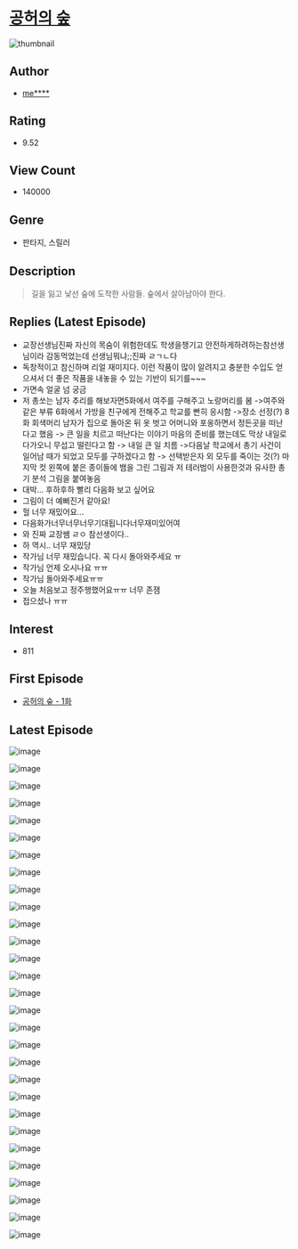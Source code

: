 # [공허의 숲](https://comic.naver.com/bestChallenge/list?titleId=735990)
![thumbnail](https://image-comic.pstatic.net/user_contents_data/challenge_comic/2020/08/02/269805/thumbnail_202x16492680dcc_504a_451e_893d_e7d5737609ca_00001599.JPEG)

## Author
- [me****](https://comic.naver.com/artistTitle?id=269805)

## Rating
- 9.52

## View Count
- 140000

## Genre
- 판타지, 스릴러

## Description
> 길을 잃고 낯선 숲에 도착한 사람들. 숲에서 살아남아야 한다.

## Replies (Latest Episode)
- 교장선생님진짜 자신의 목숨이 위험한데도 학생을챙기고 안전하게하려하는참선생님이라 감동먹었는데 선생님뭐냐;;진짜 ㄹㄱㄴ다
- 독창적이고 참신하며 리얼 재미지다. 이런 작품이 많이 알려지고 충분한 수입도 얻으셔서 더 좋은 작품을 내놓을 수 있는 기반이 되기를~~~
- 가면속 얼굴 넘 궁금
- 저 총쏘는 남자 추리를 해보자면5화에서 여주를 구해주고 노랑머리를 봄 ->여주와 같은 부류 6화에서 가방을 친구에게 전해주고 학교를 빤히 응시함 ->장소 선정(?) 8화 회색머리 남자가 집으로 돌아온 뒤 옷 벗고 어머니와 포옹하면서 정든곳을 떠난다고 했음 -> 큰 일을 치르고 떠난다는 이야기 마음의 준비를 했는데도 막상 내일로 다가오니 무섭고 떨린다고 함 -> 내일 큰 일 치름 ->다음날 학교에서 총기 사건이 일어남 때가 되었고 모두를 구하겠다고 함 -> 선택받은자 외 모두를 죽이는 것(?) 마지막 컷 왼쪽에 붙은 종이들에 뱀을 그린 그림과 저 테러범이 사용한것과 유사한 총기 분석 그림을 붙여놓음
- 대박... 후하후하 빨리 다음화 보고 싶어요
- 그림이 더 예뻐진거 같아요!
- 헐 너무 재밌어요...
- 다음화가너무너무너무기대됩니다너무재미있어여
- 와 진짜 교장쌤 ㄹㅇ 참선생이다..
- 하 역시.. 너무 재밌당
- 작가님 너무 재밌습니다. 꼭 다시 돌아와주세요 ㅠ
- 작가님 언제 오시나요 ㅠㅠ
- 작가님 돌아와주세요ㅠㅠ
- 오늘 처음보고 정주행했어요ㅠㅠ 너무 존잼
- 접으셨나 ㅠㅠ

## Interest
- 811

## First Episode
- [공허의 숲 - 1화](https://comic.naver.com/bestChallenge/detail?titleId=735990&no=1)

## Latest Episode
![image](https://image-comic.pstatic.net/user_contents_data/challenge_comic/2020/10/29/269805/upload_3761688085603234149.jpeg)

![image](https://image-comic.pstatic.net/user_contents_data/challenge_comic/2020/10/29/269805/upload_7077468821734701368.jpeg)

![image](https://image-comic.pstatic.net/user_contents_data/challenge_comic/2020/10/29/269805/upload_7292846442122917730.jpeg)

![image](https://image-comic.pstatic.net/user_contents_data/challenge_comic/2020/10/29/269805/upload_3559641824605123634.jpeg)

![image](https://image-comic.pstatic.net/user_contents_data/challenge_comic/2020/10/29/269805/upload_3474073221284913505.jpeg)

![image](https://image-comic.pstatic.net/user_contents_data/challenge_comic/2020/10/29/269805/upload_3905290897002213428.jpeg)

![image](https://image-comic.pstatic.net/user_contents_data/challenge_comic/2020/10/29/269805/upload_7004003835683419494.jpeg)

![image](https://image-comic.pstatic.net/user_contents_data/challenge_comic/2020/10/29/269805/upload_3703424973829137254.jpeg)

![image](https://image-comic.pstatic.net/user_contents_data/challenge_comic/2020/10/29/269805/upload_3689123630395319093.jpeg)

![image](https://image-comic.pstatic.net/user_contents_data/challenge_comic/2020/10/29/269805/upload_4063998623781762867.jpeg)

![image](https://image-comic.pstatic.net/user_contents_data/challenge_comic/2020/10/29/269805/upload_3618980286171525944.jpeg)

![image](https://image-comic.pstatic.net/user_contents_data/challenge_comic/2020/10/29/269805/upload_7365132726039689062.jpeg)

![image](https://image-comic.pstatic.net/user_contents_data/challenge_comic/2020/10/29/269805/upload_7090184660754457907.jpeg)

![image](https://image-comic.pstatic.net/user_contents_data/challenge_comic/2020/10/29/269805/upload_3846463554512577847.jpeg)

![image](https://image-comic.pstatic.net/user_contents_data/challenge_comic/2020/10/29/269805/upload_7364572182076406072.jpeg)

![image](https://image-comic.pstatic.net/user_contents_data/challenge_comic/2020/10/29/269805/upload_7305228042700667193.jpeg)

![image](https://image-comic.pstatic.net/user_contents_data/challenge_comic/2020/10/29/269805/upload_3703143309132312932.jpeg)

![image](https://image-comic.pstatic.net/user_contents_data/challenge_comic/2020/10/29/269805/upload_3545800082168755557.jpeg)

![image](https://image-comic.pstatic.net/user_contents_data/challenge_comic/2020/10/29/269805/upload_7291436873366856247.jpeg)

![image](https://image-comic.pstatic.net/user_contents_data/challenge_comic/2020/10/29/269805/upload_3474588918025173090.jpeg)

![image](https://image-comic.pstatic.net/user_contents_data/challenge_comic/2020/10/29/269805/upload_3763093051127968816.jpeg)

![image](https://image-comic.pstatic.net/user_contents_data/challenge_comic/2020/10/29/269805/upload_7017565010250851896.jpeg)

![image](https://image-comic.pstatic.net/user_contents_data/challenge_comic/2020/10/29/269805/upload_7233400263769601333.jpeg)

![image](https://image-comic.pstatic.net/user_contents_data/challenge_comic/2020/10/29/269805/upload_3473454428147233079.jpeg)

![image](https://image-comic.pstatic.net/user_contents_data/challenge_comic/2020/10/29/269805/upload_4048797857610282854.jpeg)

![image](https://image-comic.pstatic.net/user_contents_data/challenge_comic/2020/10/29/269805/upload_7221581803033014585.jpeg)

![image](https://image-comic.pstatic.net/user_contents_data/challenge_comic/2020/10/29/269805/upload_4050768397232060518.jpeg)

![image](https://image-comic.pstatic.net/user_contents_data/challenge_comic/2020/10/29/269805/upload_3775815706230415668.jpeg)

![image](https://image-comic.pstatic.net/user_contents_data/challenge_comic/2020/10/29/269805/upload_7293077541478414393.jpeg)
